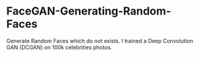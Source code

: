 # FaceGAN-Generating-Random-Faces
Generate Random Faces which do not exists. I trained a Deep Convolution GAN (DCGAN) on 100k celebrities photos.
